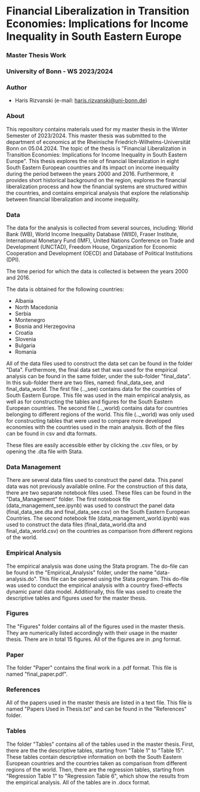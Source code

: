 # Financial Liberalization in Transition Economies: Implications for Income Inequality in South Eastern Europe

### Master Thesis Work

### University of Bonn - WS 2023/2024

### Author

- Haris Rizvanski (e-mail: haris.rizvanski@uni-bonn.de)

### About

This repository contains materials used for my master thesis in the Winter Semester of 2023/2024. This master thesis was submitted to the department of economics at the
Rheinische Friedrich-Wilhelms-Universität Bonn on 05.04.2024. The topic of the thesis is "Financial Liberalization in Transition Economies: Implications for Income Inequality
in South Eastern Europe". This thesis explores the role of financial liberalization in eight South Eastern European countries and its impact on income inequality during the period
between the years 2000 and 2016. Furthermore, it provides short historical background on the region, explores the financial liberalization process and how the financial systems 
are structured within the countries, and contains empirical analysis that explore the relationship between financial liberalization and income inequality.

### Data

The data for the analysis is collected from several sources, including: World Bank (WB), World Income Inequality Database (WIID), Fraser Institute, International Monetary Fund (IMF), 
United Nations Conference on Trade and Development (UNCTAD), Freedom House, Organization for Economic Cooperation and Development (OECD) and Database of Political Institutions (DPI).

The time period for which the data is collected is between the years 2000 and 2016. 

The data is obtained for the following countries:

- Albania
- North Macedonia
- Serbia
- Montenegro
- Bosnia and Herzegovina
- Croatia
- Slovenia
- Bulgaria
- Romania

All of the data files used to construct the data set can be found in the folder "Data". Furthermore, the final data set that was used for the empirical analysis can be found in the 
same folder, under the sub-folder "final_data". In this sub-folder there are two files, named: final_data_see, and final_data_world. The first file (.._see) contains data for the countries
of South Eastern Europe. This file was used in the main empirical analysis, as well as for constructing the tables and figures for the South Eastern European countries. The second file (.._world)
contains data for countries belonging to different regions of the world. This file (.._world) was only used for constructing tables that were used to compare more developed economies with the 
countries used in the main analysis. Both of the files can be found in csv and dta formats. 

These files are easily accessible either by clicking the .csv files, or by opening the .dta file with Stata.

### Data Management

There are several data files used to construct the panel data. This panel data was not previously available online. For the construction of this data, there are two separate notebook
files used. These files can be found in the "Data_Management" folder. The first notebook file (data_management_see.ipynb) was used to construct the panel data 
(final_data_see.dta and final_data_see.csv) on the South Eastern European Countries. The second notebook file (data_management_world.ipynb) was used to construct the data files 
(final_data_world.dta and final_data_world.csv) on the countries as comparison from different regions of the world. 

### Empirical Analysis

The empirical analysis was done using the Stata program. The do-file can be found in the "Empirical_Analysis" folder, under the name "data-analysis.do". This file can be opened using the Stata program.
This do-file was used to conduct the empirical analysis with a country fixed-effects dynamic panel data model. Additionally, this file was used to create the descriptive tables and figures used for the master thesis.

### Figures

The "Figures" folder contains all of the figures used in the master thesis. They are numerically listed accordingly with their usage in the master thesis. There are in total 15 figures. All of the figures
are in .png format.

### Paper

The folder "Paper" contains the final work in a .pdf format. This file is named "final_paper.pdf".

### References

All of the papers used in the master thesis are listed in a text file. This file is named "Papers Used in Thesis.txt" and can be found in the "References" folder.

### Tables

The folder "Tables" contains all of the tables used in the master thesis. First, there are the the descriptive tables, starting from "Table 1" to "Table 15". These tables contain descriptive information 
on both the South Eastern European countries and the countries taken as comparison from different regions of the world. Then, there are the regression tables, starting from "Regression Table 1" to
"Regression Table 6", which show the results from the empirical analysis. All of the tables are in .docx format.
